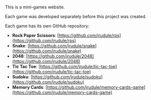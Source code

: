 This is a mini-games website.

Each game was developed separately before this project was created.

Each game has its own GitHub repository:

- **Rock Paper Scissors**: [https://github.com/jrudule/rps](https://github.com/jrudule/rps)
- **Snake**: [https://github.com/jrudule/snake](https://github.com/jrudule/snake)
- **2048**: [https://github.com/jrudule/2048](https://github.com/jrudule/2048)
- **Tic Tac Toe**: [https://github.com/jrudule/tic-tac-toe](https://github.com/jrudule/tic-tac-toe)
- **Sudoku**: [https://github.com/jrudule/sudoku](https://github.com/jrudule/sudoku)
- **Memory Cards**: [https://github.com/jrudule/memory-cards-game](https://github.com/jrudule/memory-cards-game)
